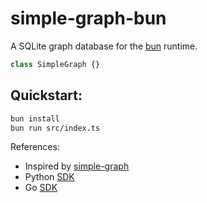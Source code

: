 # simple-graph-bun

A SQLite graph database for the [bun](https://github.com/oven-sh/bun) runtime.

```typescript
class SimpleGraph {}
````

## Quickstart:

```bash
bun install
bun run src/index.ts
```

References:
* Inspired by [simple-graph](https://github.com/dpapathanasiou/simple-graph)
* Python [SDK](https://github.com/dpapathanasiou/simple-graph-pypi)
* Go [SDK](https://github.com/dpapathanasiou/simple-graph-go)
